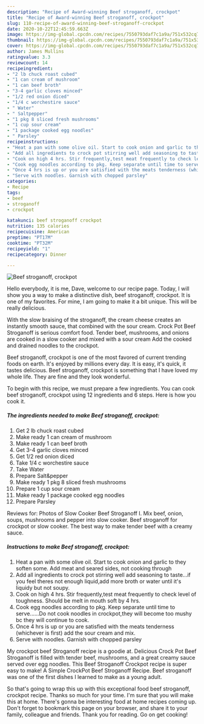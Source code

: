 ```yaml
---
description: "Recipe of Award-winning Beef stroganoff, crockpot"
title: "Recipe of Award-winning Beef stroganoff, crockpot"
slug: 110-recipe-of-award-winning-beef-stroganoff-crockpot
date: 2020-10-22T12:45:59.663Z
image: https://img-global.cpcdn.com/recipes/7550793daf7c1a9a/751x532cq70/beef-stroganoff-crockpot-recipe-main-photo.jpg
thumbnail: https://img-global.cpcdn.com/recipes/7550793daf7c1a9a/751x532cq70/beef-stroganoff-crockpot-recipe-main-photo.jpg
cover: https://img-global.cpcdn.com/recipes/7550793daf7c1a9a/751x532cq70/beef-stroganoff-crockpot-recipe-main-photo.jpg
author: James Mullins
ratingvalue: 3.3
reviewcount: 14
recipeingredient:
- "2 lb chuck roast cubed"
- "1 can cream of mushroom"
- "1 can beef broth"
- "3-4 garlic cloves minced"
- "1/2 red onion diced"
- "1/4 c worchestire sauce"
- " Water"
- " Saltpepper"
- "1 pkg 8 sliced fresh mushrooms"
- "1 cup sour cream"
- "1 package cooked egg noodles"
- " Parsley"
recipeinstructions:
- "Heat a pan with some olive oil. Start to cook onion and garlic to they soften some. Add meat and seared sides, not cooking through"
- "Add all ingredients to crock pot stirring well add seasoning to taste...if you feel theres not enough liquid,add more broth or water until it&#39;s liquidy but not soupy."
- "Cook on high 4 hrs. Stir frequently,test meat frequently to check level of toughness. Should be melt in mouth soft by 4 hrs."
- "Cook egg noodles according to pkg. Keep separate until time to serve......Do not cook noodles in crockpot,they will become too mushy bc they will continue to cook."
- "Once 4 hrs is up or you are satisfied with the meats tenderness (whichever is first) add the sour cream and mix."
- "Serve with noodles. Garnish with chopped parsley"
categories:
- Recipe
tags:
- beef
- stroganoff
- crockpot

katakunci: beef stroganoff crockpot 
nutrition: 135 calories
recipecuisine: American
preptime: "PT17M"
cooktime: "PT32M"
recipeyield: "1"
recipecategory: Dinner

---
```



![Beef stroganoff, crockpot](https://img-global.cpcdn.com/recipes/7550793daf7c1a9a/751x532cq70/beef-stroganoff-crockpot-recipe-main-photo.jpg)

Hello everybody, it is me, Dave, welcome to our recipe page. Today, I will show you a way to make a distinctive dish, beef stroganoff, crockpot. It is one of my favorites. For mine, I am going to make it a bit unique. This will be really delicious.

With the slow braising of the stroganoff, the cream cheese creates an instantly smooth sauce, that combined with the sour cream. Crock Pot Beef Stroganoff is serious comfort food. Tender beef, mushrooms, and onions are cooked in a slow cooker and mixed with a sour cream Add the cooked and drained noodles to the crockpot.

Beef stroganoff, crockpot is one of the most favored of current trending foods on earth. It's enjoyed by millions every day. It is easy, it's quick, it tastes delicious. Beef stroganoff, crockpot is something that I have loved my whole life. They are fine and they look wonderful.


To begin with this recipe, we must prepare a few ingredients. You can cook beef stroganoff, crockpot using 12 ingredients and 6 steps. Here is how you cook it.

<!--inarticleads1-->

##### The ingredients needed to make Beef stroganoff, crockpot:

1. Get 2 lb chuck roast cubed
1. Make ready 1 can cream of mushroom
1. Make ready 1 can beef broth
1. Get 3-4 garlic cloves minced
1. Get 1/2 red onion diced
1. Take 1/4 c worchestire sauce
1. Take  Water
1. Prepare  Salt&amp;pepper
1. Make ready 1 pkg 8 sliced fresh mushrooms
1. Prepare 1 cup sour cream
1. Make ready 1 package cooked egg noodles
1. Prepare  Parsley


Reviews for: Photos of Slow Cooker Beef Stroganoff I. Mix beef, onion, soups, mushrooms and pepper into slow cooker. Beef stroganoff for crockpot or slow cooker. The best way to make tender beef with a creamy sauce. 

<!--inarticleads2-->

##### Instructions to make Beef stroganoff, crockpot:

1. Heat a pan with some olive oil. Start to cook onion and garlic to they soften some. Add meat and seared sides, not cooking through
1. Add all ingredients to crock pot stirring well add seasoning to taste...if you feel theres not enough liquid,add more broth or water until it&#39;s liquidy but not soupy.
1. Cook on high 4 hrs. Stir frequently,test meat frequently to check level of toughness. Should be melt in mouth soft by 4 hrs.
1. Cook egg noodles according to pkg. Keep separate until time to serve......Do not cook noodles in crockpot,they will become too mushy bc they will continue to cook.
1. Once 4 hrs is up or you are satisfied with the meats tenderness (whichever is first) add the sour cream and mix.
1. Serve with noodles. Garnish with chopped parsley


My crockpot beef Stroganoff recipe is a goodie at. Delicious Crock Pot Beef Stroganoff is filled with tender beef, mushrooms, and a great creamy sauce served over egg noodles. This Beef Stroganoff Crockpot recipe is super easy to make! A Simple CrockPot Beef Stroganoff Recipe. Beef stroganoff was one of the first dishes I learned to make as a young adult. 

So that's going to wrap this up with this exceptional food beef stroganoff, crockpot recipe. Thanks so much for your time. I'm sure that you will make this at home. There's gonna be interesting food at home recipes coming up. Don't forget to bookmark this page on your browser, and share it to your family, colleague and friends. Thank you for reading. Go on get cooking!
